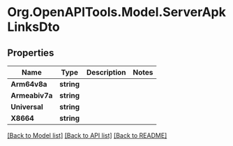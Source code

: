 # Org.OpenAPITools.Model.ServerApkLinksDto

## Properties

Name | Type | Description | Notes
------------ | ------------- | ------------- | -------------
**Arm64v8a** | **string** |  | 
**Armeabiv7a** | **string** |  | 
**Universal** | **string** |  | 
**X8664** | **string** |  | 

[[Back to Model list]](../../README.md#documentation-for-models) [[Back to API list]](../../README.md#documentation-for-api-endpoints) [[Back to README]](../../README.md)

